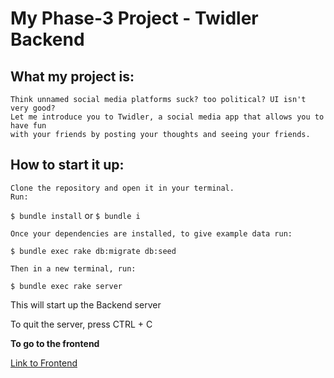 # My Phase-3 Project - Twidler Backend

## What my project is:
    Think unnamed social media platforms suck? too political? UI isn't very good?
    Let me introduce you to Twidler, a social media app that allows you to have fun
    with your friends by posting your thoughts and seeing your friends. 

## How to start it up:
    Clone the repository and open it in your terminal. 
    Run:
`$ bundle install` or `$ bundle i`

    Once your dependencies are installed, to give example data run:
`$ bundle exec rake db:migrate db:seed`

    Then in a new terminal, run:
`$ bundle exec rake server`


   This will start up the Backend server

   To quit the server, press CTRL + C

**To go to the frontend**

[Link to Frontend](https://github.com/bennysuf/twidler-frontend)